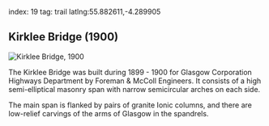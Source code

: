 index: 19
tag: trail latlng:55.882611,-4.289905

## Kirklee Bridge (1900)

![Kirklee Bridge, 1900](images/kirklee-bridge.jpg)

The Kirklee Bridge was built during 1899 - 1900 for
Glasgow Corporation Highways Department by
Foreman & McColl Engineers. It consists of a high
semi-elliptical masonry span with narrow semicircular
arches on each side.

The main span is flanked by pairs of granite Ionic
columns, and there are low-relief carvings of the arms
of Glasgow in the spandrels.
